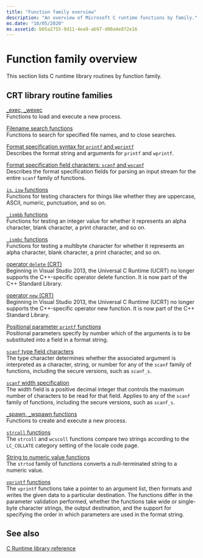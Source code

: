 ```yaml
---
title: "Function family overview"
description: "An overview of Microsoft C runtime functions by family."
ms.date: "10/05/2020"
ms.assetid: b05a2755-9d11-4ea9-ab97-d00a4e872e16
---
```

# Function family overview

This section lists C runtime library routines by function family.

## CRT library routine families

[_exec, _wexec](exec-wexec-functions.md)\
Functions to load and execute a new process.

[Filename search functions](filename-search-functions.md)\
Functions to search for specified file names, and to close searches.

[Format specification syntax for `printf` and `wprintf`](format-specification-syntax-printf-and-wprintf-functions.md)\
Describes the format string and arguments for `printf` and `wprintf`.

[Format specification field characters: `scanf` and `wscanf`](format-specification-fields-scanf-and-wscanf-functions.md)\
Describes the format specification fields for parsing an input stream for the entire `scanf` family of functions.

[`is`, `isw` functions](is-isw-routines.md)\
Functions for testing characters for things like whether they are uppercase, ASCII, numeric, punctuation, and so on.

[`_ismbb` functions](ismbb-routines.md)\
Functions for testing an integer value for whether it represents an alpha character, blank character, a print character, and so on.

[`_ismbc` functions](ismbc-routines.md)\
Functions for testing a multibyte character for whether it represents an alpha character, blank character, a print character, and so on.

[operator `delete` (CRT)](delete-operator-crt.md)\
Beginning in Visual Studio 2013, the Universal C Runtime (UCRT) no longer supports the C++-specific operator delete function. It is now part of the C++ Standard Library.

[operator `new` (CRT)](new-operator-crt.md)\
Beginning in Visual Studio 2013, the Universal C Runtime (UCRT) no longer supports the C++-specific operator new function. It is now part of the C++ Standard Library.

[Positional parameter `printf` functions](printf-p-positional-parameters.md)\
Positional parameters specify by number which of the arguments is to be substituted into a field in a format string.

[`scanf` type field characters](scanf-type-field-characters.md)\
The type character determines whether the associated argument is interpreted as a character, string, or number for any of the `scanf` family of functions, including the secure versions, such as `scanf_s`.

[`scanf` width specification](scanf-width-specification.md)\
The width field is a positive decimal integer that controls the maximum number of characters to be read for that field. Applies to any of the `scanf` family of functions, including the secure versions, such as `scanf_s`.

[_spawn, _wspawn functions](spawn-wspawn-functions.md)\
Functions to create and execute a new process.

[`strcoll` functions](strcoll-functions.md)\
The `strcoll` and `wcscoll` functions compare two strings according to the `LC_COLLATE` category setting of the locale code page.

[String to numeric value functions](string-to-numeric-value-functions.md)\
The `strtod` family of functions converts a null-terminated string to a numeric value.

[`vprintf` functions](vprintf-functions.md)\
The `vprintf` functions take a pointer to an argument list, then formats and writes the given data to a particular destination. The functions differ in the parameter validation performed, whether the functions take wide or single-byte character strings, the output destination, and the support for specifying the order in which parameters are used in the format string.

## See also

[C Runtime library reference](c-run-time-library-reference.md)